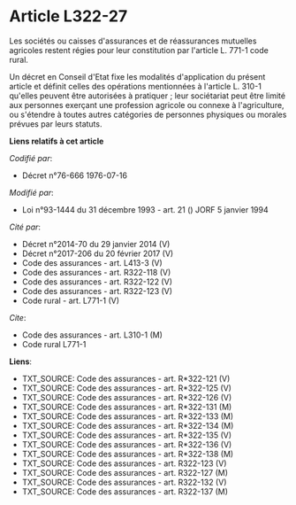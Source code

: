# Article L322-27

Les sociétés ou caisses d'assurances et de réassurances mutuelles agricoles restent régies pour leur constitution par
l'article L. 771-1 code rural.

Un décret en Conseil d'Etat fixe les modalités d'application du présent article et définit celles des opérations mentionnées
à l'article L. 310-1 qu'elles peuvent être autorisées à pratiquer ; leur sociétariat peut être limité aux personnes exerçant
une profession agricole ou connexe à l'agriculture, ou s'étendre à toutes autres catégories de personnes physiques ou morales
prévues par leurs statuts.

**Liens relatifs à cet article**

_Codifié par_:

  - Décret n°76-666 1976-07-16

_Modifié par_:

  - Loi n°93-1444 du 31 décembre 1993 - art. 21 () JORF 5 janvier 1994

_Cité par_:

  - Décret n°2014-70 du 29 janvier 2014 (V)
  - Décret n°2017-206 du 20 février 2017 (V)
  - Code des assurances - art. L413-3 (V)
  - Code des assurances - art. R322-118 (V)
  - Code des assurances - art. R322-122 (V)
  - Code des assurances - art. R322-123 (V)
  - Code rural - art. L771-1 (V)

_Cite_:

  - Code des assurances - art. L310-1 (M)
  - Code rural L771-1

**Liens**:

  - TXT_SOURCE: Code des assurances - art. R*322-121 (V)
  - TXT_SOURCE: Code des assurances - art. R*322-125 (V)
  - TXT_SOURCE: Code des assurances - art. R*322-126 (V)
  - TXT_SOURCE: Code des assurances - art. R*322-131 (M)
  - TXT_SOURCE: Code des assurances - art. R*322-133 (M)
  - TXT_SOURCE: Code des assurances - art. R*322-134 (M)
  - TXT_SOURCE: Code des assurances - art. R*322-135 (V)
  - TXT_SOURCE: Code des assurances - art. R*322-136 (V)
  - TXT_SOURCE: Code des assurances - art. R*322-138 (M)
  - TXT_SOURCE: Code des assurances - art. R322-123 (V)
  - TXT_SOURCE: Code des assurances - art. R322-127 (M)
  - TXT_SOURCE: Code des assurances - art. R322-132 (V)
  - TXT_SOURCE: Code des assurances - art. R322-137 (M)
